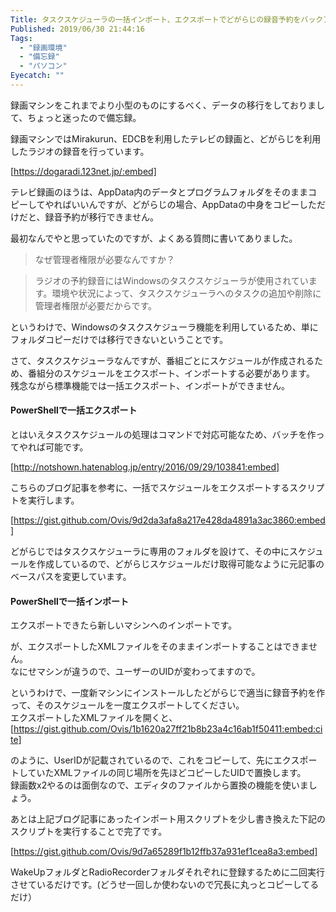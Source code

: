 ```yaml
---
Title: タスクスケジューラの一括インポート、エクスポートでどがらじの録音予約をバックアップ、復元する
Published: 2019/06/30 21:44:16
Tags:
  - "録画環境"
  - "備忘録"
  - "パソコン"
Eyecatch: ""
---
```

録画マシンをこれまでより小型のものにするべく、データの移行をしておりまして、ちょっと迷ったので備忘録。  

録画マシンではMirakurun、EDCBを利用したテレビの録画と、どがらじを利用したラジオの録音を行っています。  

[https://dogaradi.123net.jp/:embed]

テレビ録画のほうは、AppData内のデータとプログラムフォルダをそのままコピーしてやればいいんですが、どがらじの場合、AppDataの中身をコピーしただけだと、録音予約が移行できません。  

最初なんでやと思っていたのですが、よくある質問に書いてありました。  

> なぜ管理者権限が必要なんですか？  

> ラジオの予約録音にはWindowsのタスクスケジューラが使用されています。環境や状況によって、タスクスケジューラへのタスクの追加や削除に管理者権限が必要だからです。  

というわけで、Windowsのタスクスケジューラ機能を利用しているため、単にフォルダコピーだけでは移行できないということです。  

さて、タスクスケジューラなんですが、番組ごとにスケジュールが作成されるため、番組分のスケジュールをエクスポート、インポートする必要があります。  
残念ながら標準機能では一括エクスポート、インポートができません。  



#### PowerShellで一括エクスポート  

とはいえタスクスケジュールの処理はコマンドで対応可能なため、バッチを作ってやれば可能です。  

[http://notshown.hatenablog.jp/entry/2016/09/29/103841:embed]

こちらのブログ記事を参考に、一括でスケジュールをエクスポートするスクリプトを実行します。  

[https://gist.github.com/Ovis/9d2da3afa8a217e428da4891a3ac3860:embed]

どがらじではタスクスケジューラに専用のフォルダを設けて、その中にスケジュールを作成しているので、どがらじスケジュールだけ取得可能なように元記事のベースパスを変更しています。  

#### PowerShellで一括インポート  

エクスポートできたら新しいマシンへのインポートです。  

が、エクスポートしたXMLファイルをそのままインポートすることはできません。  
なにせマシンが違うので、ユーザーのUIDが変わってますので。  

というわけで、一度新マシンにインストールしたどがらじで適当に録音予約を作って、そのスケジュールを一度エクスポートしてください。  
エクスポートしたXMLファイルを開くと、  
[https://gist.github.com/Ovis/1b1620a27ff21b8b23a4c16ab1f50411:embed:cite]

のように、UserIDが記載されているので、これをコピーして、先にエクスポートしていたXMLファイルの同じ場所を先ほどコピーしたUIDで置換します。  
録画数x2やるのは面倒なので、エディタのファイルから置換の機能を使いましょう。  

あとは上記ブログ記事にあったインポート用スクリプトを少し書き換えた下記のスクリプトを実行することで完了です。  

[https://gist.github.com/Ovis/9d7a65289f1b12ffb37a931ef1cea8a3:embed]

WakeUpフォルダとRadioRecorderフォルダそれぞれに登録するために二回実行させているだけです。(どうせ一回しか使わないので冗長に丸っとコピーしてるだけ）  

